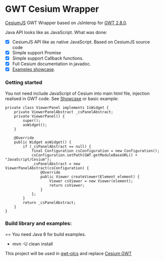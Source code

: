# GWT Cesium Wrapper
[CesiumJS](http://cesiumjs.org) GWT Wrapper based on JsInterop for [GWT 2.8.0](http://www.gwtproject.org/release-notes.html#Release_Notes_2_8_0).

Java API looks like as JavaScript.
What was done:
- [x] CesiumJS API like as native JavaScript. Based on CesiumJS source code
- [x] Simple support Promise
- [x] Simple support Callback functions.
- [x] Full Cesium documentation in javadoc.
- [x] [Examples showcase](http://sergeserver.noip.me/gwt-cs-test/).

### Getting started
You not need include JavaScript of Cesium into main html file, injection realised in GWT code.
See [Showcase](http://sergeserver.noip.me/gwt-cs-test/) or basic example:
```
private class ViewerPanel implements IsWidget {
    private ViewerPanelAbstract _csPanelAbstract;
    private ViewerPanel() {
        super();
        asWidget();
    }

    @Override
    public Widget asWidget() {
        if (_csPanelAbstract == null) {
            final Configuration csConfiguration = new Configuration();
            csConfiguration.setPath(GWT.getModuleBaseURL() + "JavaScript/Cesium");
            _csPanelAbstract = new ViewerPanelAbstract(csConfiguration) {
                @Override
                public Viewer createViewer(Element element) {
                    Viewer csViewer = new Viewer(element);
                    return csViewer;
                }
            };
        }
        return _csPanelAbstract;
    }
}
```
### Build library and examples:
==
You need Java 8 for build examples.
 * mvn -U clean install
 
This project will be used in [gwt-olcs](https://github.com/iSergio/gwt-olcs) and replace [Cesium GWT](https://github.com/richkadel/cesium-gwt)
